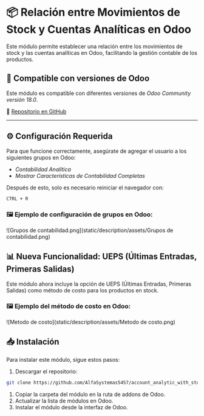 # 📦 Relación entre Movimientos de Stock y Cuentas Analíticas en Odoo

Este módulo permite establecer una relación entre los movimientos de stock y las cuentas analíticas en Odoo, facilitando la gestión contable de los productos.

## 🚀 Compatible con versiones de Odoo  
Este módulo es compatible con diferentes versiones de *Odoo Community versión 18.0*.

🔗 [Repositorio en GitHub](https://github.com/AlfaSystemas5457/account_analytic_with_stock)

---

## ⚙ Configuración Requerida  

Para que funcione correctamente, asegúrate de agregar el usuario a los siguientes grupos en Odoo:  

- *Contabilidad Analítica*  
- *Mostrar Características de Contabilidad Completas*  

Después de esto, solo es necesario reiniciar el navegador con:  
```bash
CTRL + R
```

### 🖼️ Ejemplo de configuración de grupos en Odoo:

![Grupos de contabilidad.png](static/description/assets/Grupos de contabilidad.png)

## 📊 Nueva Funcionalidad: UEPS (Últimas Entradas, Primeras Salidas)

Este módulo ahora incluye la opción de UEPS (Últimas Entradas, Primeras Salidas) como método de costo para los productos en stock.

### 🖼️ Ejemplo del método de costo en Odoo:

![Metodo de costo](static/description/assets/Metodo de costo.png)

## 📥 Instalación

Para instalar este módulo, sigue estos pasos:

1. Descargar el repositorio:

```bash
git clone https://github.com/AlfaSystemas5457/account_analytic_with_stock.git
```
1. Copiar la carpeta del módulo en la ruta de addons de Odoo.
1. Actualizar la lista de módulos en Odoo.
1. Instalar el módulo desde la interfaz de Odoo.


